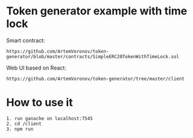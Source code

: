 # Token generator example with time lock
Smart contract:
```
https://github.com/ArtemVoronov/token-generator/blob/master/contracts/SimpleERC20TokenWithTimeLock.sol
```
Web UI based on React:
```
https://github.com/ArtemVoronov/token-generator/tree/master/client
```
# How to use it
```
1. run ganache on localhost:7545
2. cd /client
3. npm run
```
